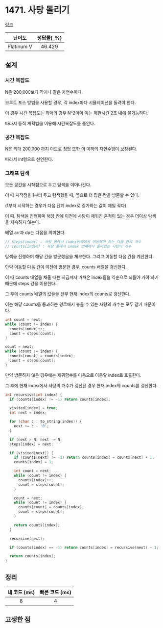 # 1471. 사탕 돌리기

[링크](https://www.acmicpc.net/problem/1471)

|   난이도   | 정답률(\_%) |
| :--------: | :---------: |
| Platinum V |   46.429    |

## 설계

### 시간 복잡도

N은 200,000보다 작거나 같은 자연수이다.

브루트 포스 방법을 사용할 경우, 각 index마다 시뮬레이션을 돌려야 한다.

이 경우 시간 복잡도는 최악의 경우 N^2이며 이는 제한시간 2초 내에 불가능하다.

따라서 동적 계획법을 이용해 시간복잡도를 줄인다.

### 공간 복잡도

N은 최대 200,000 까지 이므로 정답 또한 이 이하의 자연수임이 보장된다.

따라서 int형으로 선언한다.

### 그래프 탐색

모든 공간을 시작점으로 두고 탐색을 이어나간다.

이 때 시작점을 1부터 두고 탐색했을 때, 앞으로 더 많은 칸을 방문할 수 있다.

(1부터 시작하는 경우가 다음 단계 index로 증가하는 값이 제일 작다)

이 때, 탐색을 진행하며 해당 칸에 이전에 사탕이 채워진 흔적이 있는 경우 더이상 탐색을 지속하지 않는다.

배열 arr과 dp는 다음을 의미한다.

```cpp
// steps[index] : 사탕 통에서 index번째에서 이동해야 하는 다음 칸의 개수
// counts[index] : 사탕 통에서 index 번째에서 들어있는 사탕의 개수
```

탐색을 진행하며 해당 칸을 방문했음을 체크한다. 그리고 이동할 다음 칸을 계산한다.

만약 이동할 다음 칸이 이전에 방문한 경우, counts 배열을 갱신한다.

이 때 counts 배열을 채울 때는 지금까지 거쳐온 index들을 역순으로 되돌아 가야 하기 때문에 steps 값을 이용한다.

그 후에 counts 배열의 값들을 전부 현재 index의 counts로 갱신한다.

이는 해당 counts를 통과하는 경로에서 놓을 수 있는 사탕의 개수는 모두 같기 때문이다.

```cpp
int count = next;
while (count != index) {
  counts[index]++;
  count = steps[count];
}

count = next;
while (count != index) {
  counts[count] = counts[index];
  count = steps[count];
}
```

만약 방문하지 않은 경우에는 재귀함수를 다음으로 이동할 index로 호출한다.

그 후에 현재 index에서 사탕의 개수가 갱신된 경우 현재 index의 counts를 갱신한다.

```cpp
int recursive(int index) {
  if (counts[index] != -1) return counts[index];

  visited[index] = true;
  int next = index;

  for (char c : to_string(index)) {
    next += c - '0';
  }

  if (next > N) next -= N;
  steps[index] = next;

  if (visited[next]) {
    if (counts[next] != -1) return counts[index] = counts[next] + 1;
    counts[index] = 1;

    int count = next;
    while (count != index) {
      counts[index]++;
      count = steps[count];
    }

    count = next;
    while (count != index) {
      counts[count] = counts[index];
      count = steps[count];
    }

    return counts[index];
  }

  recursive(next);

  if (counts[index] == -1) return counts[index] = recursive(next) + 1;

  return counts[index];
}
```

## 정리

| 내 코드 (ms) | 빠른 코드 (ms) |
| :----------: | :------------: |
|      8       |       4        |

## 고생한 점
